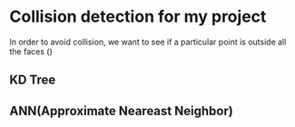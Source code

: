 # Collision detection for my project
In order to avoid collision, we want to see if a particular point
is outside all the faces ()

## KD Tree


## ANN(Approximate Neareast Neighbor)